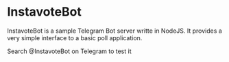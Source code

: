 # InstavoteBot

InstavoteBot is a sample Telegram Bot server writte in NodeJS. It provides a very simple interface to a basic poll application.

Search @InstavoteBot on Telegram to test it
